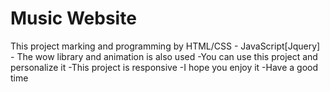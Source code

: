 # Music Website
This project marking and programming by HTML/CSS - JavaScript[Jquery] - The wow library and animation is also used
-You can use this project and personalize it
-This project is responsive
-I hope you enjoy it
-Have a good time
